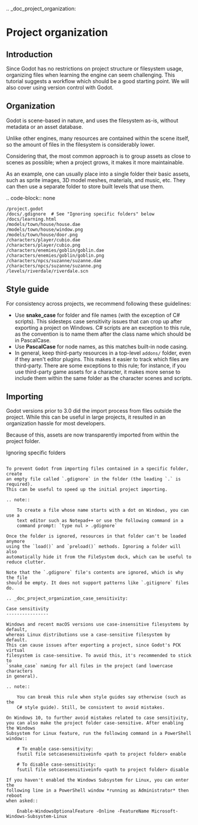 .. _doc_project_organization:

Project organization
====================

Introduction
------------

Since Godot has no restrictions on project structure or filesystem usage,
organizing files when learning the engine can seem challenging. This
tutorial suggests a workflow which should be a good starting point.
We will also cover using version control with Godot.

Organization
------------

Godot is scene-based in nature, and uses the filesystem as-is,
without metadata or an asset database.

Unlike other engines, many resources are contained within the scene
itself, so the amount of files in the filesystem is considerably lower.

Considering that, the most common approach is to group assets as close
to scenes as possible; when a project grows, it makes it more
maintainable.

As an example, one can usually place into a single folder their basic assets,
such as sprite images, 3D model meshes, materials, and music, etc.
They can then use a separate folder to store built levels that use them.

.. code-block:: none

    /project.godot
    /docs/.gdignore  # See "Ignoring specific folders" below
    /docs/learning.html
    /models/town/house/house.dae
    /models/town/house/window.png
    /models/town/house/door.png
    /characters/player/cubio.dae
    /characters/player/cubio.png
    /characters/enemies/goblin/goblin.dae
    /characters/enemies/goblin/goblin.png
    /characters/npcs/suzanne/suzanne.dae
    /characters/npcs/suzanne/suzanne.png
    /levels/riverdale/riverdale.scn

Style guide
-----------

For consistency across projects, we recommend following these guidelines:

- Use **snake_case** for folder and file names (with the exception of C#
  scripts). This sidesteps case sensitivity issues that can crop up after
  exporting a project on Windows. C# scripts are an exception to this rule,
  as the convention is to name them after the class name which should be
  in PascalCase.
- Use **PascalCase** for node names, as this matches built-in node casing.
- In general, keep third-party resources in a top-level `addons/` folder, even
  if they aren't editor plugins. This makes it easier to track which files are
  third-party. There are some exceptions to this rule; for instance, if you use
  third-party game assets for a character, it makes more sense to include them
  within the same folder as the character scenes and scripts.

Importing
---------

Godot versions prior to 3.0 did the import process from files outside
the project. While this can be useful in large projects, it
resulted in an organization hassle for most developers.

Because of this, assets are now transparently imported from within the project
folder.

Ignoring specific folders
~~~~~~~~~~~~~~~~~~~~~~~~~

To prevent Godot from importing files contained in a specific folder, create
an empty file called `.gdignore` in the folder (the leading `.` is required).
This can be useful to speed up the initial project importing.

.. note::

    To create a file whose name starts with a dot on Windows, you can use a
    text editor such as Notepad++ or use the following command in a
    command prompt: `type nul > .gdignore`

Once the folder is ignored, resources in that folder can't be loaded anymore
using the `load()` and `preload()` methods. Ignoring a folder will also
automatically hide it from the FileSystem dock, which can be useful to reduce clutter.

Note that the `.gdignore` file's contents are ignored, which is why the file
should be empty. It does not support patterns like `.gitignore` files do.

.. _doc_project_organization_case_sensitivity:

Case sensitivity
----------------

Windows and recent macOS versions use case-insensitive filesystems by default,
whereas Linux distributions use a case-sensitive filesystem by default.
This can cause issues after exporting a project, since Godot's PCK virtual
filesystem is case-sensitive. To avoid this, it's recommended to stick to
`snake_case` naming for all files in the project (and lowercase characters
in general).

.. note::

    You can break this rule when style guides say otherwise (such as the
    C# style guide). Still, be consistent to avoid mistakes.

On Windows 10, to further avoid mistakes related to case sensitivity,
you can also make the project folder case-sensitive. After enabling the Windows
Subsystem for Linux feature, run the following command in a PowerShell window::

    # To enable case-sensitivity:
    fsutil file setcasesensitiveinfo <path to project folder> enable

    # To disable case-sensitivity:
    fsutil file setcasesensitiveinfo <path to project folder> disable

If you haven't enabled the Windows Subsystem for Linux, you can enter the
following line in a PowerShell window *running as Administrator* then reboot
when asked::

    Enable-WindowsOptionalFeature -Online -FeatureName Microsoft-Windows-Subsystem-Linux
